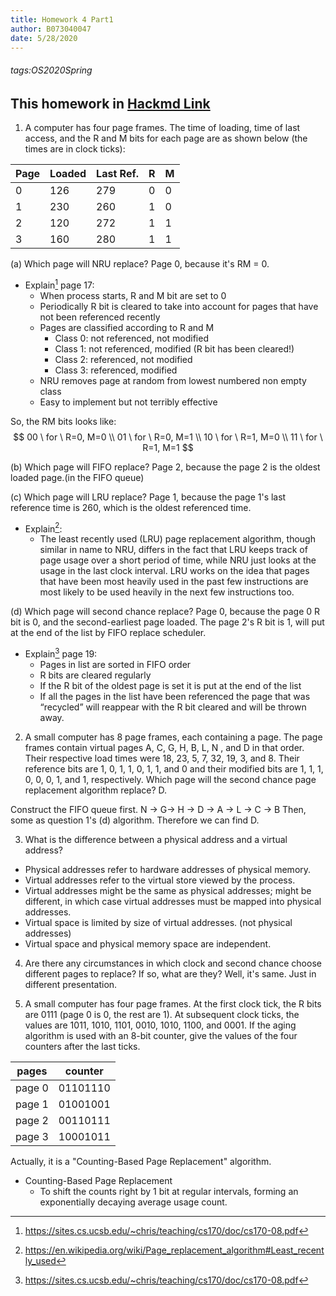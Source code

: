 ```yaml
---
title: Homework 4 Part1
author: B073040047
date: 5/28/2020
---
```

###### tags:OS2020Spring

This homework in [Hackmd Link](https://hackmd.io/@25077667/HJjWLCniU)
---

1. A computer has four page frames. The time of loading, time of last access, and the R and M bits for each page are as shown below (the times are in clock ticks):

| Page | Loaded | Last Ref. | R   | M   |
| ---- | ------ | --------- | --- | --- |
| 0    | 126    | 279       | 0   | 0   |
| 1    | 230    | 260       | 1   | 0   |
| 2    | 120    | 272       | 1   | 1   |
| 3    | 160    | 280       | 1   | 1   |


(a) Which page will NRU replace?
Page 0, because it's RM = 0.

* Explain[^first] page 17:
    * When process starts, R and M bit are set to 0
    * Periodically R bit is cleared to take into account for pages that have not
    been referenced recently
    * Pages are classified according to R and M
        * Class 0: not referenced, not modified
        * Class 1: not referenced, modified (R bit has been cleared!)
        * Class 2: referenced, not modified
        * Class 3: referenced, modified
    * NRU removes page at random from lowest numbered non empty class
    * Easy to implement but not terribly effective 



So, the RM bits looks like:
$$
00 \ for \ R=0, M=0 \\
01 \ for \ R=0, M=1 \\
10 \ for \ R=1, M=0 \\
11 \ for \ R=1, M=1
$$

(b) Which page will FIFO replace?
Page 2, because the page 2 is the oldest loaded page.(in the FIFO queue)

\(c\) Which page will LRU replace?
Page 1, because the page 1's last reference time is 260, which is the oldest referenced time.

* Explain[^second]:
    * The least recently used (LRU) page replacement algorithm, though similar in name to NRU, differs in the fact that LRU keeps track of page usage over a short period of time, while NRU just looks at the usage in the last clock interval. LRU works on the idea that pages that have been most heavily used in the past few instructions are most likely to be used heavily in the next few instructions too.

(d) Which page will second chance replace?
Page 0, because the page 0 R bit is 0, and the second-earliest page loaded. The page 2's R bit is 1, will put at the end of the list by FIFO replace scheduler.

* Explain[^first] page 19:
    * Pages in list are sorted in FIFO order
    * R bits are cleared regularly
    * If the R bit of the oldest page is set it is put at the end of the list
    * If all the pages in the list have been referenced the page that was “recycled” will reappear with the R bit cleared and will be thrown away.

[^first]: https://sites.cs.ucsb.edu/~chris/teaching/cs170/doc/cs170-08.pdf
[^second]:https://en.wikipedia.org/wiki/Page_replacement_algorithm#Least_recently_used

2. A small computer has 8 page frames, each containing a page. The page frames contain virtual pages A, C, G, H, B, L, N , and D in that order. Their respective load times were 18, 23, 5, 7, 32, 19, 3, and 8. Their reference bits are 1, 0, 1, 1, 0, 1, 1, and 0 and their modified bits are 1, 1, 1, 0, 0, 0, 1, and 1, respectively. Which page will the second chance page replacement algorithm replace?
D.

Construct the FIFO queue first.
N -> G-> H -> D -> A -> L -> C -> B 
Then, some as question 1's (d) algorithm.
Therefore we can find D.

3. What is the difference between a physical address and a virtual address?

* Physical addresses refer to hardware addresses of physical memory.
* Virtual addresses refer to the virtual store viewed by the process.
* Virtual addresses might be the same as physical addresses; might be different, in which case virtual addresses must be mapped into physical addresses.
* Virtual space is limited by size of virtual addresses. (not physical addresses)
* Virtual space and physical memory space are independent.

4. Are there any circumstances in which clock and second chance choose different pages to replace? If so, what are they?
Well, it's same. Just in different presentation.


5. A small computer has four page frames. At the first clock tick, the R bits are 0111 (page 0 is 0, the rest are 1). At subsequent clock ticks, the values are 1011, 1010, 1101, 0010, 1010, 1100, and 0001. If the aging algorithm is used with an 8-bit counter, give the values of the four counters after the last ticks.

| pages  | counter  |
| ------ | -------- |
| page 0 | 01101110 |
| page 1 | 01001001 |
| page 2 | 00110111 |
| page 3 | 10001011 |
Actually, it is a "Counting-Based Page Replacement" algorithm.

* Counting-Based Page Replacement
    * To shift the counts right by 1 bit at regular intervals, forming an exponentially decaying average usage count.

